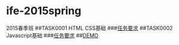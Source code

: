# ife-2015spring
2015春季班
##TASK0001 HTML CSS基础
###[任务要求](https://github.com/caizirong/ife/tree/master/2015_spring/task/task0001)
##TASK0002 Javascript基础
###[任务要求](https://github.com/caizirong/ife/tree/master/2015_spring/task/task0002)
##[DEMO](https://caizirong.github.io/ife-2015spring/index.html)
